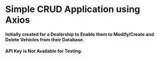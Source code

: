 # Simple CRUD Application using Axios

#### Initially created for a Dealership to Enable them to Modify/Create and Delete Vehicles from their Database.


#### API Key is Not Available for Testing.
